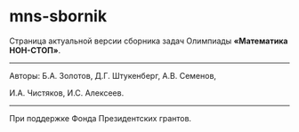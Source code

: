 # mns-sbornik

Страница актуальной версии сборника задач Олимпиады **«Математика НОН-СТОП»**.

----------

Авторы: Б.А. Золотов, Д.Г. Штукенберг, А.В. Семенов,

И.А. Чистяков, И.С. Алексеев.

----------

При поддержке Фонда Президентских грантов.
